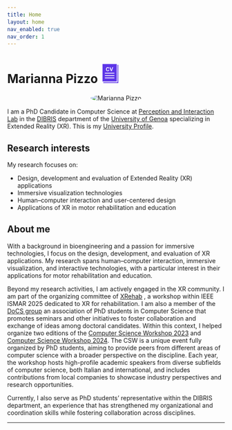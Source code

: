 ```yaml
---
title: Home
layout: home
nav_enabled: true
nav_order: 1
---
```


# Marianna Pizzo <a href="https://www.canva.com/design/DAGz5Zr8pX0/2DOniCZeJv73s4DUY0tIMw/edit?utm_content=DAGz5Zr8pX0&utm_campaign=designshare&utm_medium=link2&utm_source=sharebutton"><i><img src="assets/cv-icon.jpg" style="height: 44px;"></i></a>

<p align="center">
  <img src="/assets/images/MariannaPizzo.png" alt="Marianna Pizzo" style="width:300px; height:auto; border-radius: 100%;">
</p>

I am a PhD Candidate in Computer Science at [Perception and Interaction Lab](https://pilab.unige.it) in the [DIBRIS](https://dibris.unige.it/en) department of the [University of Genoa](https://unige.it/en) specializing in Extended Reality (XR). This is my [University Profile](https://rubrica.unige.it/personale/UUBEWF9r).

## Research interests


My research focuses on:

- Design, development and evaluation of Extended Reality (XR) applications 
- Immersive visualization technologies
- Human–computer interaction and user-centered design
- Applications of XR in motor rehabilitation and education

## About me
With a background in bioengineering and a passion for immersive technologies, I focus on the design, development, and evaluation of XR applications. My research spans human–computer interaction, immersive visualization, and interactive technologies, with a particular interest in their applications for motor rehabilitation and education.

Beyond my research activities, I am actively engaged in the XR community. I am part of the organizing committee of [XRehab](https://sites.google.com/view/xrehab/home)
, a workshop within IEEE ISMAR 2025 dedicated to XR for rehabilitation. I am also a member of the [DoCS
group](https://docs-dibris.github.io) an association of PhD students in Computer Science that promotes seminars and other initiatives to foster collaboration and exchange of ideas among doctoral candidates. Within this context, I helped organize two editions of the [Computer Science Workshop 2023](https://docs-dibris.github.io/docs/Computer%20Science%20Workshop/csw23.html)
and [Computer Science Workshop 2024](https://docs-dibris.github.io/docs/Computer%20Science%20Workshop/csw24.html).
The CSW is a unique event fully organized by PhD students, aiming to provide peers from different areas of computer science with a broader perspective on the discipline. Each year, the workshop hosts high-profile academic speakers from diverse subfields of computer science, both Italian and international, and includes contributions from local companies to showcase industry perspectives and research opportunities.  

Currently, I also serve as PhD students’ representative within the DIBRIS department, an experience that has strengthened my organizational and coordination skills while fostering collaboration across disciplines.

---

<footer>
<div style="display: flex; align-items: center; gap: 12px; justify-content: center; margin-top: 20px;">

<a href="https://www.linkedin.com/in/mariannapizzo"><i class="fa-brands fa-linkedin" style="font-size: 44px;"></i></a>

<a href="https://github.com/mariannapizzo">
  <i class="fa-brands fa-github" style="font-size: 44px;"></i>
</a>



<a href="https://www.researchgate.net/profile/Marianna-Pizzo?ev=hdr_xprf"><i class="fa-brands fa-researchgate" style="font-size: 44px;"></i></a>

<a href="https://scholar.google.com/citations?user=o4DQQ9UAAAAJ&hl=it&oi=ao"><i class="fa-brands fa-google-scholar" style="font-size: 44px;"></i></a>

<a href="https://orcid.org/0009-0004-8653-4018"><i class="fa-brands fa-orcid" style="font-size: 44px;"></i></a>

<a href="https://dblp.org/pid/341/5601.html"><i class="cib-dblp" style="font-size: 44px;"></i></a>
</div>
</footer>
